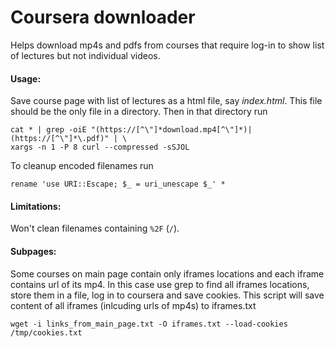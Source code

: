 # Coursera downloader

Helps download mp4s and pdfs from courses that require log-in to show list of lectures but not individual videos.

#### Usage:

Save course page with list of lectures as a html file, say <em>index.html</em>. This file should be the only file in a directory. Then in that directory run

```
cat * | grep -oiE "(https://[^\"]*download.mp4[^\"]*)|(https://[^\"]*\.pdf)" | \
xargs -n 1 -P 8 curl --compressed -sSJOL
```

To cleanup encoded filenames run
```
rename 'use URI::Escape; $_ = uri_unescape $_' *
```

#### Limitations:

Won't clean filenames containing `%2F` (`/`).

#### Subpages:

Some courses on main page contain only iframes locations and each iframe contains url of its mp4. In this case use grep to find all iframes locations, store them in a file, log in to coursera and save cookies. This script will save content of all iframes (inlcuding urls of mp4s) to iframes.txt
```
wget -i links_from_main_page.txt -O iframes.txt --load-cookies /tmp/cookies.txt 
```
